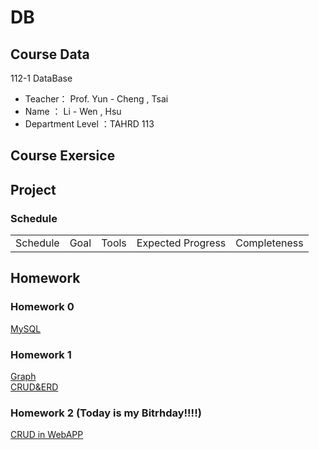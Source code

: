 # DB

## Course Data
112-1 DataBase
- Teacher： Prof. Yun - Cheng , Tsai
- Name ： Li - Wen , Hsu
- Department Level ：TAHRD 113 

## Course Exersice

## Project
### Schedule
<table>
    <tr>
        <td align="center">Schedule</td>
        <td align="center">Goal</td>
        <td align="center">Tools</td>
        <td align="center">Expected Progress</td>
        <td align="center">Completeness</td>
    </tr>
</table>


## Homework
### Homework 0 
[MySQL](https://youtu.be/bjPWRYj8qoI?si=R5hTLCyHGFIEiqxT)

### Homework 1
[Graph](https://github.com/HSULW/Database/blob/main/HW1.png)  
[CRUD&ERD](https://youtu.be/kXMYEopmEtA)

### Homework 2 (Today is my Bitrhday!!!!)
[CRUD in WebAPP](https://youtu.be/E4SDAq-m0ug)

